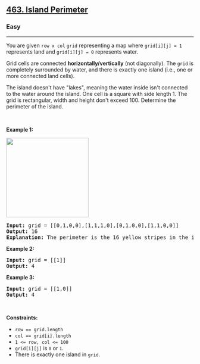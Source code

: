 <h2><a href="https://leetcode.com/problems/island-perimeter/">463. Island Perimeter</a></h2><h3>Easy</h3><hr><div data-immersive-translate-walked="75751a70-c5cc-4203-b854-af6c168203e6"><p data-immersive-translate-walked="75751a70-c5cc-4203-b854-af6c168203e6" data-immersive-translate-paragraph="1">You are given <code data-immersive-translate-walked="75751a70-c5cc-4203-b854-af6c168203e6">row x col</code> <code data-immersive-translate-walked="75751a70-c5cc-4203-b854-af6c168203e6">grid</code> representing a map where <code data-immersive-translate-walked="75751a70-c5cc-4203-b854-af6c168203e6">grid[i][j] = 1</code> represents&nbsp;land and <code data-immersive-translate-walked="75751a70-c5cc-4203-b854-af6c168203e6">grid[i][j] = 0</code> represents water.</p>

<p data-immersive-translate-walked="75751a70-c5cc-4203-b854-af6c168203e6" data-immersive-translate-paragraph="1">Grid cells are connected <strong data-immersive-translate-walked="75751a70-c5cc-4203-b854-af6c168203e6">horizontally/vertically</strong> (not diagonally). The <code data-immersive-translate-walked="75751a70-c5cc-4203-b854-af6c168203e6">grid</code> is completely surrounded by water, and there is exactly one island (i.e., one or more connected land cells).</p>

<p data-immersive-translate-walked="75751a70-c5cc-4203-b854-af6c168203e6" data-immersive-translate-paragraph="1">The island doesn't have "lakes", meaning the water inside isn't connected to the water around the island. One cell is a square with side length 1. The grid is rectangular, width and height don't exceed 100. Determine the perimeter of the island.</p>

<p data-immersive-translate-walked="75751a70-c5cc-4203-b854-af6c168203e6">&nbsp;</p>
<p data-immersive-translate-walked="75751a70-c5cc-4203-b854-af6c168203e6"><strong class="example" data-immersive-translate-walked="75751a70-c5cc-4203-b854-af6c168203e6" data-immersive-translate-paragraph="1">Example 1:</strong></p>
<img src="https://assets.leetcode.com/uploads/2018/10/12/island.png" style="width: 221px; height: 213px;" data-immersive-translate-walked="75751a70-c5cc-4203-b854-af6c168203e6">
<pre><strong>Input:</strong> grid = [[0,1,0,0],[1,1,1,0],[0,1,0,0],[1,1,0,0]]
<strong>Output:</strong> 16
<strong>Explanation:</strong> The perimeter is the 16 yellow stripes in the image above.
</pre>

<p data-immersive-translate-walked="75751a70-c5cc-4203-b854-af6c168203e6"><strong class="example" data-immersive-translate-walked="75751a70-c5cc-4203-b854-af6c168203e6" data-immersive-translate-paragraph="1">Example 2:</strong></p>

<pre><strong>Input:</strong> grid = [[1]]
<strong>Output:</strong> 4
</pre>

<p data-immersive-translate-walked="75751a70-c5cc-4203-b854-af6c168203e6"><strong class="example" data-immersive-translate-walked="75751a70-c5cc-4203-b854-af6c168203e6" data-immersive-translate-paragraph="1">Example 3:</strong></p>

<pre><strong>Input:</strong> grid = [[1,0]]
<strong>Output:</strong> 4
</pre>

<p data-immersive-translate-walked="75751a70-c5cc-4203-b854-af6c168203e6">&nbsp;</p>
<p data-immersive-translate-walked="75751a70-c5cc-4203-b854-af6c168203e6"><strong data-immersive-translate-walked="75751a70-c5cc-4203-b854-af6c168203e6" data-immersive-translate-paragraph="1">Constraints:</strong></p>

<ul data-immersive-translate-walked="75751a70-c5cc-4203-b854-af6c168203e6">
	<li data-immersive-translate-walked="75751a70-c5cc-4203-b854-af6c168203e6"><code data-immersive-translate-walked="75751a70-c5cc-4203-b854-af6c168203e6">row == grid.length</code></li>
	<li data-immersive-translate-walked="75751a70-c5cc-4203-b854-af6c168203e6"><code data-immersive-translate-walked="75751a70-c5cc-4203-b854-af6c168203e6">col == grid[i].length</code></li>
	<li data-immersive-translate-walked="75751a70-c5cc-4203-b854-af6c168203e6"><code data-immersive-translate-walked="75751a70-c5cc-4203-b854-af6c168203e6">1 &lt;= row, col &lt;= 100</code></li>
	<li data-immersive-translate-walked="75751a70-c5cc-4203-b854-af6c168203e6" data-immersive-translate-paragraph="1"><code data-immersive-translate-walked="75751a70-c5cc-4203-b854-af6c168203e6">grid[i][j]</code> is <code data-immersive-translate-walked="75751a70-c5cc-4203-b854-af6c168203e6">0</code> or <code data-immersive-translate-walked="75751a70-c5cc-4203-b854-af6c168203e6">1</code>.</li>
	<li data-immersive-translate-walked="75751a70-c5cc-4203-b854-af6c168203e6" data-immersive-translate-paragraph="1">There is exactly one island in <code data-immersive-translate-walked="75751a70-c5cc-4203-b854-af6c168203e6">grid</code>.</li>
</ul>
</div>